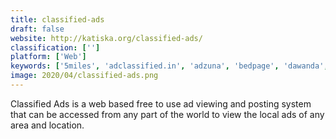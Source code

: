 ```yaml
---
title: classified-ads
draft: false 
website: http://katiska.org/classified-ads/
classification: ['']
platform: ['Web']
keywords: ['5miles', 'adclassified.in', 'adzuna', 'bedpage', 'dawanda', 'dealextreme', 'facebook_marketplace', 'freeadstime.org', 'good.co', 'gumtree', 'krrb', 'lohalo', 'needora', 'offerup', 'omni', 'talentplot', 'target', 'tezpage', 'ebay', 'ioffer']
image: 2020/04/classified-ads.png
---
```

Classified Ads is a web based free to use ad viewing and posting system that can be accessed from any part of the world to view the local ads of any area and location.